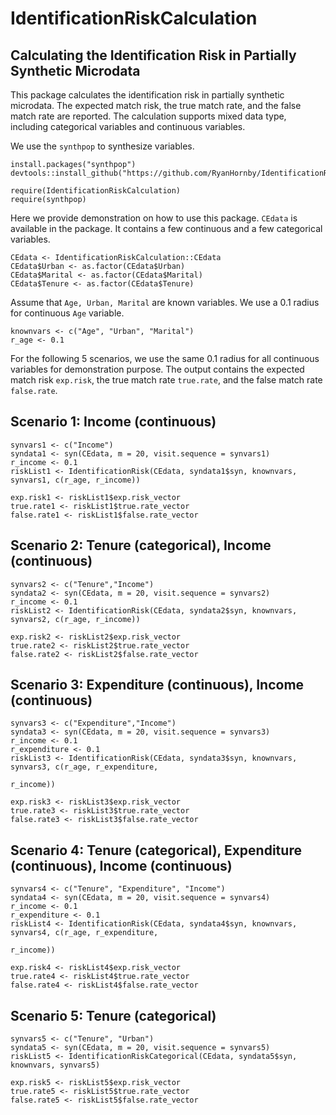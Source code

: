 # IdentificationRiskCalculation 
## Calculating the Identification Risk in Partially Synthetic Microdata

This package calculates the identification risk in partially synthetic microdata. The expected match risk, 
the true match rate, and the false match rate are reported. The calculation supports mixed data type, including categorical variables and continuous variables.

We use the ```synthpop``` to synthesize variables.

```{r}
install.packages("synthpop")
devtools::install_github("https://github.com/RyanHornby/IdentificationRisk")

require(IdentificationRiskCalculation)
require(synthpop)
```

Here we provide demonstration on how to use this package. ```CEdata``` is available in the package. It contains a few continuous and a few categorical variables.

```{r}
CEdata <- IdentificationRiskCalculation::CEdata
CEdata$Urban <- as.factor(CEdata$Urban)
CEdata$Marital <- as.factor(CEdata$Marital)
CEdata$Tenure <- as.factor(CEdata$Tenure)
```

Assume that ```Age, Urban, Marital``` are known variables. We use a 0.1 radius for continuous ```Age``` variable.

```{r}
knownvars <- c("Age", "Urban", "Marital")
r_age <- 0.1
```

For the following 5 scenarios, we use the same 0.1 radius for all continuous variables for demonstration purpose. The output contains the expected match risk ```exp.risk```, the true match rate ```true.rate```, and the false match rate ```false.rate```.

## Scenario 1: Income (continuous)
```{r}
synvars1 <- c("Income")
syndata1 <- syn(CEdata, m = 20, visit.sequence = synvars1)
r_income <- 0.1
riskList1 <- IdentificationRisk(CEdata, syndata1$syn, knownvars, synvars1, c(r_age, r_income))

exp.risk1 <- riskList1$exp.risk_vector
true.rate1 <- riskList1$true.rate_vector
false.rate1 <- riskList1$false.rate_vector
```

## Scenario 2: Tenure (categorical), Income (continuous)
```{r}
synvars2 <- c("Tenure","Income")
syndata2 <- syn(CEdata, m = 20, visit.sequence = synvars2)
r_income <- 0.1
riskList2 <- IdentificationRisk(CEdata, syndata2$syn, knownvars, synvars2, c(r_age, r_income))

exp.risk2 <- riskList2$exp.risk_vector
true.rate2 <- riskList2$true.rate_vector
false.rate2 <- riskList2$false.rate_vector
```

## Scenario 3: Expenditure (continuous), Income (continuous)
```{r}
synvars3 <- c("Expenditure","Income")
syndata3 <- syn(CEdata, m = 20, visit.sequence = synvars3)
r_income <- 0.1
r_expenditure <- 0.1
riskList3 <- IdentificationRisk(CEdata, syndata3$syn, knownvars, synvars3, c(r_age, r_expenditure, 
                                                                                        r_income))

exp.risk3 <- riskList3$exp.risk_vector
true.rate3 <- riskList3$true.rate_vector
false.rate3 <- riskList3$false.rate_vector
```

## Scenario 4: Tenure (categorical), Expenditure (continuous), Income (continuous)
```{r}
synvars4 <- c("Tenure", "Expenditure", "Income")
syndata4 <- syn(CEdata, m = 20, visit.sequence = synvars4)
r_income <- 0.1
r_expenditure <- 0.1
riskList4 <- IdentificationRisk(CEdata, syndata4$syn, knownvars, synvars4, c(r_age, r_expenditure, 
                                                                                        r_income))

exp.risk4 <- riskList4$exp.risk_vector
true.rate4 <- riskList4$true.rate_vector
false.rate4 <- riskList4$false.rate_vector
```

## Scenario 5: Tenure (categorical)
```{r}
synvars5 <- c("Tenure", "Urban")
syndata5 <- syn(CEdata, m = 20, visit.sequence = synvars5)
riskList5 <- IdentificationRiskCategorical(CEdata, syndata5$syn, knownvars, synvars5)

exp.risk5 <- riskList5$exp.risk_vector
true.rate5 <- riskList5$true.rate_vector
false.rate5 <- riskList5$false.rate_vector
```
